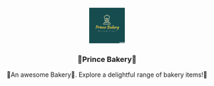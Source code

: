 <!-- PROJECT LOGO -->
<br />
<div align="center">
  <a href="https://github.com/17prince/Prince-Bakery">
    <img src="public/images/logo-solid.png" alt="Logo" width="80" height="80">
  </a>

  <h3 align="center">🍰Prince Bakery🍰</h3>

  <p align="center">
    🚀An awesome Bakery🎂. Explore a delightful range of bakery items!🚀
  </p>
</div>

